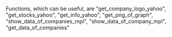 Functions, which can be useful, are "get_company_logo_yahoo", "get_stocks_yahoo", "get_info_yahoo", "get_png_of_graph", "show_data_of_companies_mpl", "show_data_of_company_mpl", "get_data_of_companies"
